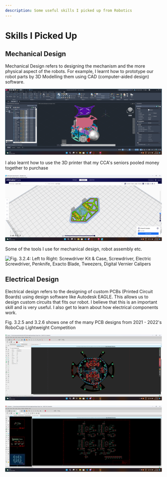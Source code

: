 ```yaml
---
description: Some useful skills I picked up from Robotics
---
```


# Skills I Picked Up

## Mechanical Design

Mechanical Design refers to designing the mechanism and the more physical aspect of the robots. For example, I learnt how to prototype our robot parts by 3D Modelling them using CAD (computer-aided design) software.

![Fig. 3.3.1: Screenshot of CAD Software (AutoCAD 2023) with RoboCup Robot](<../.gitbook/assets/image (5).png>)

I also learnt how to use the 3D printer that my CCA's seniors pooled money together to purchase

![Fig. 3.3.2: Screenshot of 3D Priting Slicing Software (Ultimaker CURA)](<../.gitbook/assets/image (6).png>)

Some of the tools I use for mechanical design, robot assembly etc.

![Fig. 3.2.4: Left to Right: Screwdriver Kit & Case, Screwdriver, Electric Screwdriver, Penknife, Exacto Blade, Tweezers, Digital Vernier Calipers](<../.gitbook/assets/20220522\_103955 (1).jpg>)

## Electrical Design

Electrical design refers to the designing of custom PCBs (Printed Circuit Boards) using design software like Autodesk EAGLE. This allows us to design custom circuits that fits our robot. I believe that this is an important skill and is very useful. I also get to learn about how electrical components work.

Fig. 3.2.5 and 3.2.6 shows one of the many PCB designs from 2021 - 2022's RoboCup Lightweight Competition

![Fig. 3.2.5 Screenshot of Layer 1 PCB .brd design in PCB Design Software (EAGLE)](<../.gitbook/assets/image (1).png>)

![Fig. 3.2.5 Screenshot of Layer 1 PCB .sch design in PCB Design Software (EAGLE)](<../.gitbook/assets/image (3).png>)
